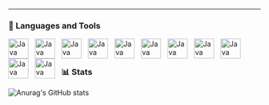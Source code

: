 ---

### :toolbox: Languages and Tools

<img  align="left" alt="Java" width="40px" style="padding-right:10px" src="https://cdn.jsdelivr.net/gh/devicons/devicon@latest/icons/python/python-original.svg" />
<img  align="left" alt="Java" width="40px" style="padding-right:10px" src="https://cdn.jsdelivr.net/gh/devicons/devicon@latest/icons/c/c-original.svg" />
<img  align="left" alt="Java" width="40px" style="padding-right:10px" src="https://cdn.jsdelivr.net/gh/devicons/devicon@latest/icons/go/go-original.svg" />
<img  align="left" alt="Java" width="40px" style="padding-right:10px" src="https://cdn.jsdelivr.net/gh/devicons/devicon@latest/icons/java/java-original.svg" />
<img  align="left" alt="Java" width="40px" style="padding-right:10px" src="https://cdn.jsdelivr.net/gh/devicons/devicon@latest/icons/html5/html5-original.svg" />
<img  align="left" alt="Java" width="40px" style="padding-right:10px" src="https://cdn.jsdelivr.net/gh/devicons/devicon@latest/icons/css3/css3-original.svg" />
<img  align="left" alt="Java" width="40px" style="padding-right:10px" src="https://cdn.jsdelivr.net/gh/devicons/devicon@latest/icons/javascript/javascript-original.svg" />
<img  align="left" alt="Java" width="40px" style="padding-right:10px" src="https://cdn.jsdelivr.net/gh/devicons/devicon@latest/icons/azuresqldatabase/azuresqldatabase-original.svg" />
<img  align="left" alt="Java" width="40px" style="padding-right:10px" src="https://cdn.jsdelivr.net/gh/devicons/devicon@latest/icons/linux/linux-original.svg" />
<img  align="left" alt="Java" width="40px" style="padding-right:10px" src="https://cdn.jsdelivr.net/gh/devicons/devicon@latest/icons/git/git-original.svg" />
<img  align="left" alt="Java" width="40px" style="padding-right:10px" src="https://cdn.jsdelivr.net/gh/devicons/devicon@latest/icons/github/github-original.svg" />
<br />

# 

### :bar_chart: Stats

![Anurag's GitHub stats](https://github-readme-stats.vercel.app/api?username=FacundoXu&theme=outrun&show_icons=true)
